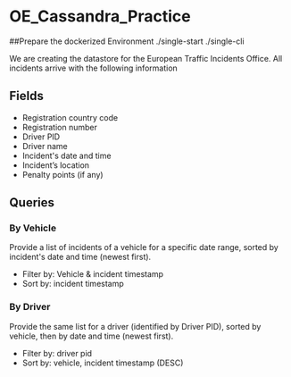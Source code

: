 # OE_Cassandra_Practice
##Prepare the dockerized Environment
./single-start
./single-cli


We are creating the datastore for the European Traffic Incidents Office. All incidents arrive with the following information

## Fields
* Registration country code
* Registration number
* Driver PID
* Driver name
* Incident's date and time
* Incident’s location
* Penalty points (if any)

## Queries

### By Vehicle

Provide a list of incidents of a vehicle for a specific date range, sorted by incident's date and time (newest first).

* Filter by: Vehicle & incident timestamp
* Sort by: incident timestamp


### By Driver

Provide the same list for a driver (identified by Driver PID), sorted by vehicle, then by date and time (newest first).

* Filter by: driver pid
* Sort by: vehicle, incident timestamp (DESC)


